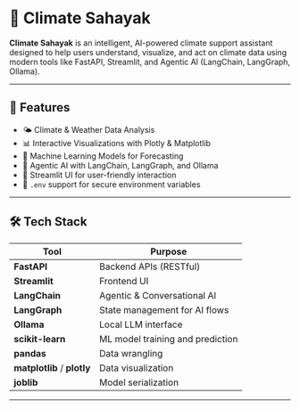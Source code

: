 # 🌱 Climate Sahayak

**Climate Sahayak** is an intelligent, AI-powered climate support assistant designed to help users understand, visualize, and act on climate data using modern tools like FastAPI, Streamlit, and Agentic AI (LangChain, LangGraph, Ollama).

---

## 🚀 Features

- 🌤️ Climate & Weather Data Analysis
- 📊 Interactive Visualizations with Plotly & Matplotlib
- 🤖 Machine Learning Models for Forecasting
- 🧠 Agentic AI with LangChain, LangGraph, and Ollama
- 🔌 Streamlit UI for user-friendly interaction
- 🔐 `.env` support for secure environment variables

---

## 🛠️ Tech Stack

| Tool            | Purpose                          |
|-----------------|----------------------------------|
| **FastAPI**     | Backend APIs (RESTful)           |
| **Streamlit**   | Frontend UI                      |
| **LangChain**   | Agentic & Conversational AI      |
| **LangGraph**   | State management for AI flows    |
| **Ollama**      | Local LLM interface              |
| **scikit-learn**| ML model training and prediction |
| **pandas**      | Data wrangling                   |
| **matplotlib** / **plotly** | Data visualization |
| **joblib**      | Model serialization              |

---